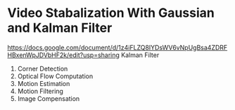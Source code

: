 # Video Stabalization With Gaussian and Kalman Filter
https://docs.google.com/document/d/1z4iFLZQ8IYDsWV6vNpUgBsa4ZDRFHBxenWpJDVbHF2k/edit?usp=sharing
Kalman Filter
1) Corner Detection
2) Optical Flow Computation
3) Motion Estimation
4) Motion Filtering
5) Image Compensation
